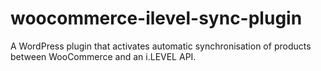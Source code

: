 # woocommerce-ilevel-sync-plugin
A WordPress plugin that activates automatic synchronisation of products between WooCommerce and an i.LEVEL API.
